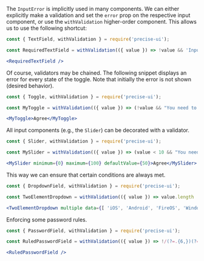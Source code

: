 The `InputError` is implicitly used in many components. We can either explicitly make a validation and set the `error` prop on the respective input component, or use the `withValidation` higher-order component. This allows us to use the following shortcut:

```jsx
const { TextField, withValidation } = require('precise-ui');

const RequiredTextField = withValidation(({ value }) => !value && 'Input is required')(TextField);

<RequiredTextField />
```

Of course, validators may be chained. The following snippet displays an error for every state of the toggle. Note that initially the error is not shown (desired behavior).

```jsx
const { Toggle, withValidation } = require('precise-ui');

const MyToggle = withValidation(({ value }) => (!value && "You need to agree") || (value && "You agreed"))(Toggle);

<MyToggle>Agree</MyToggle>
```

All input components (e.g., the `Slider`) can be decorated with a validator.

```jsx
const { Slider, withValidation } = require('precise-ui');

const MySlider = withValidation(({ value }) => (value < 10 && "You need to have at least 10") || (value > 90 && "You need to have at most 90"))(Slider);

<MySlider minimum={0} maximum={100} defaultValue={50}>Agree</MySlider>
```

This way we can ensure that certain conditions are always met.

```jsx
const { DropdownField, withValidation } = require('precise-ui');

const TwoElementDropdown = withValidation(({ value }) => value.length !== 2 && 'You need to choose two')(DropdownField);

<TwoElementDropdown multiple data={[ 'iOS', 'Android', 'FireOS', 'Windows Phone', 'Firefox OS' ]} />
```

Enforcing some password rules.

```jsx
const { PasswordField, withValidation } = require('precise-ui');

const RuledPasswordField = withValidation(({ value }) => !/(?=.{6,})(?=.*?[A-Z]).*?[a-z].*/.test(value) && 'You need at least 6 characters, one upper case and a lower case.')(PasswordField);

<RuledPasswordField />
```
